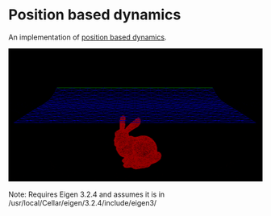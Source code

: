 # Position based dynamics 
An implementation of [position based dynamics](http://matthias-mueller-fischer.ch/publications/posBasedDyn.pdf).

![](posdyn.gif)

Note: Requires Eigen 3.2.4 and assumes it is in /usr/local/Cellar/eigen/3.2.4/include/eigen3/

